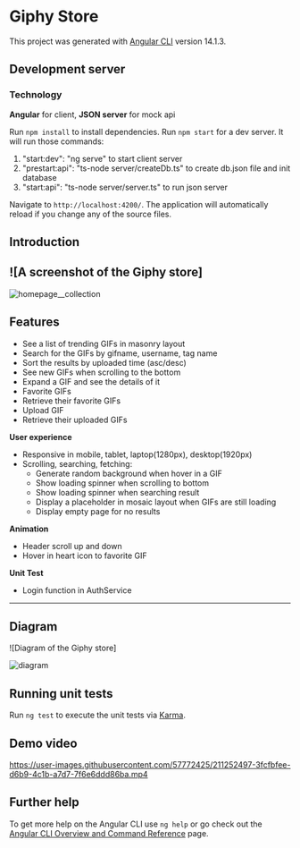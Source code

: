 # Giphy Store

This project was generated with [Angular CLI](https://github.com/angular/angular-cli) version 14.1.3.

## Development server

### Technology

**Angular** for client, **JSON server** for mock api

Run `npm install` to install dependencies.
Run `npm start` for a dev server. It will run those commands:

1. "start:dev": "ng serve" to start client server
2. "prestart:api": "ts-node server/createDb.ts" to create db.json file and init database
3. "start:api": "ts-node server/server.ts" to run json server

Navigate to `http://localhost:4200/`. The application will automatically reload if you change any of the source files.

## Introduction

## ![A screenshot of the Giphy store]

![homepage__collection](https://user-images.githubusercontent.com/57772425/211250416-3e929a70-03d4-42be-a50e-2fcc82faa32a.PNG)

## Features

- See a list of trending GIFs in masonry layout
- Search for the GIFs by gifname, username, tag name
- Sort the results by uploaded time (asc/desc)
- See new GIFs when scrolling to the bottom
- Expand a GIF and see the details of it
- Favorite GIFs
- Retrieve their favorite GIFs
- Upload GIF
- Retrieve their uploaded GIFs

**User experience**

- Responsive in mobile, tablet, laptop(1280px), desktop(1920px)
- Scrolling, searching, fetching:
  - Generate random background when hover in a GIF
  - Show loading spinner when scrolling to bottom
  - Show loading spinner when searching result
  - Display a placeholder in mosaic layout when GIFs are still loading
  - Display empty page for no results

**Animation**

- Header scroll up and down
- Hover in heart icon to favorite GIF

**Unit Test**

- Login function in AuthService

---

## Diagram

![Diagram of the Giphy store]

![diagram](https://user-images.githubusercontent.com/57772425/211250477-1a451f18-10f6-49db-9795-7d664fafa450.jpg)

## Running unit tests

Run `ng test` to execute the unit tests via [Karma](https://karma-runner.github.io).

## Demo video

https://user-images.githubusercontent.com/57772425/211252497-3fcfbfee-d6b9-4c1b-a7d7-7f6e6ddd86ba.mp4


## Further help

To get more help on the Angular CLI use `ng help` or go check out the [Angular CLI Overview and Command Reference](https://angular.io/cli) page.

